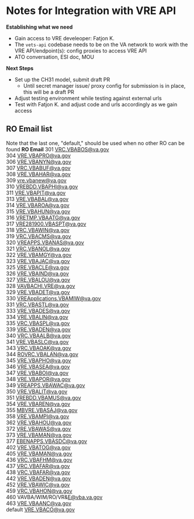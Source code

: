 # Notes for Integration with VRE API

**Establishing what we need**

- Gain access to VRE develeoper: Fatjon K.
- The `vets-api` codebase needs to be on the VA network to work with the VRE API/endpoint(s): config proxies to access VRE API
- ATO conversation, ESI doc, MOU

**Next Steps**

- Set up the CH31 model, submit draft PR
  - Until secret manager issue/ proxy config for submission is in place, this will be a draft PR
- Adjust testing environment while testing against external urls
- Test with Fatjon K. and adjust code and urls accordingly as we gain access

## RO Email list
Note that the last one, "default," should be used when no other RO can be found
**RO	Email**
301	VRC.VBABOS@va.gov  
304	VRE.VBAPRO@va.gov  
306	VRE.VBANYN@va.gov  
307	VRC.VBABUF@va.gov  
308	VRE.VBAHAR@va.gov  
309	vre.vbanew@va.gov  
310	VREBDD.VBAPHI@va.gov  
311	VRE.VBAPIT@va.gov  
313	VRE.VBABAL@va.gov  
314	VRE.VBAROA@va.gov  
315	VRE.VBAHUN@va.gov  
316	VRETMP.VBAATG@va.gov  
317	VRE281900.VBASPT@va.gov  
318	VRC.VBAWIN@va.gov  
319	VRC.VBACMS@va.gov  
320	VREAPPS.VBANAS@va.gov  
321	VRC.VBANOL@va.gov  
322	VRE.VBAMGY@va.gov  
323	VRE.VBAJAC@va.gov  
325	VRE.VBACLE@va.gov  
326	VRE.VBAIND@va.gov  
327	VRE.VBALOU@va.gov  
328	VAVBACHI.VRE@va.gov  
329	VRE.VBADET@va.gov  
330	VREApplications.VBAMIW@va.gov  
331	VRC.VBASTL@va.gov  
333	VRE.VBADES@va.gov  
334	VRE.VBALIN@va.gov  
335	VRC.VBASPL@va.gov  
339	VRE.VBADEN@va.gov  
340	VRC.VBAALB@va.gov  
341	VRE.VBASLC@va.gov  
343	VRC.VBAOAK@va.gov  
344	ROVRC.VBALAN@va.gov  
345	VRE.VBAPHO@va.gov  
346	VRE.VBASEA@va.gov  
347	VRE.VBABOI@va.gov  
348	VRE.VBAPOR@va.gov  
349	VREAPPS.VBAWAC@va.gov  
350	VRE.VBALIT@va.gov  
351	VREBDD.VBAMUS@va.gov  
354	VRE.VBAREN@va.gov  
355	MBVRE.VBASAJ@va.gov  
358	VRE.VBAMPI@va.gov  
362	VRE.VBAHOU@va.gov  
372	VRE.VBAWAS@va.gov  
373	VRE.VBAMAN@va.gov  
377	EBENAPPS.VBASDC@va.gov  
402	VRE.VBATOG@va.gov  
405	VRE.VBAMAN@va.gov  
436	VRC.VBAFHM@va.gov  
437	VRC.VBAFAR@va.gov  
438	VRC.VBAFAR@va.gov  
442	VRE.VBADEN@va.gov  
452	VRE.VBAWIC@va.gov  
459	VRC.VBAHON@va.gov  
460	VAVBA/WIM/RO/VR&E@vba.va.gov  
463	VRE.VBAANC@va.gov  
default	VRE.VBACO@va.gov  
